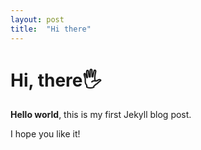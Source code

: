 ```yaml
---
layout: post
title:  "Hi there"
---
```


# Hi, there🖐️

**Hello world**, this is my first Jekyll blog post.

I hope you like it!
